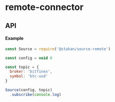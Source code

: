 # remote-connector

## API

#### Example

```js
const Source = require('@stakan/source-remote')

const config = void 0

const topic = {
  broker: 'bitfinex',
  symbol: 'btc-usd'
}

Source(config, topic)
  .subscribe(console.log)
```

